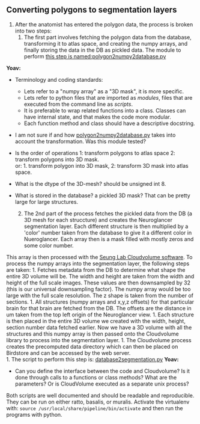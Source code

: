 ## Converting polygons to segmentation layers
1. After the anatomist has entered the polygon data, the process is broken into two steps:
    1. The first part involves fetching the polygon data from the database, transforming it to atlas space, and creating the numpy arrays, and finally storing the data in the DB as pickled data. The module to perform [this step is named:polygon2numpy2database.py](https://github.com/ActiveBrainAtlas2/preprocessing-pipeline/blob/master/src/atlas/polygon2numpy2database.py)

**Yoav:**
* Terminology and coding standards:     
   * Lets refer to a "numpy array" as a "3D mask", it is more specific.
   * Lets refer to python files that are imported as *modules*, files that are executed from the command line as *scripts*.
   * It is preferable to wrap related functions into a class. Classes can have internal state, and that makes the code more modular.
   * Each function method and class should have a descriptive docstring.
* I am not sure if and how [polygon2numpy2database.py](https://github.com/ActiveBrainAtlas2/preprocessing-pipeline/blob/master/src/atlas/polygon2numpy2database.py) takes into account the transformation. Was this module tested?
* Is the order of operations 1: transform polygons to atlas space 2: transform polygons into 3D mask.  
  or: 1. transform polygon into 3D mask, 2: transform 3D mask into atlas space.
* What is the dtype of the 3D-mesh? should be unsigned int 8.
* What is stored in the database? a pickled 3D mask? That can be pretty large for large structures.

    2. The 2nd part of the process fetches the pickled data from the DB (a 3D mesh for each struccture) 
and creates the Neuroglancer segmentation layer. Each different structure is then multiplied by a 'color' number taken from the database to give it a different color in Nueroglancer. Each array then is a mask filled with mostly zeros and some color number.  

 This array is then processed with the [Seung Lab Cloudvolume software](https://github.com/seung-lab/igneous). To process the numpy arrays into the segmentation layer, the following steps are taken:
        1. Fetches metadata from the DB to determine what shape the entire 3D volume will be. The width and height are taken from the width and height of the full scale images. These values are then downsampled by 32 (this is our universal downsampling factor). The numpy array would be too large with the full scale resolution. The z shape is taken from the number of sections.
        1. All structures (numpy arrays and x,y,z offsets) for that particular brain for that brain are fetched from the DB. The offsets are the distance in um taken from the top left origin of the Neuroglancer view.
        1. Each structure is then placed in the entire 3D volume we created with the width, height, section number data fetched earlier. Now we have a 3D volume with all the structures and this numpy array is then passed onto the Cloudvolume library to process into the segmentation layer.
        1. The Cloudvolume process creates the precomputed data directory which can then be placed on Birdstore and can be accessed by the web server.  
        1. The script to perform this step is: [database2segmentation.py](https://github.com/ActiveBrainAtlas2/preprocessing-pipeline/blob/master/src/atlas/database2segmentation.py)
**Yoav:**  
* Can you define the interface between the code and Cloudvolume? Is it done through calls to a functions or class methods? What are the parameters? Or is CloudVolume executed as a separate unix process?

Both scripts are well documented and should be readable and reproducible. They can be run on either ratto, basalis, or muralis. Activate the virtualenv with: `source /usr/local/share/pipeline/bin/activate` and then run the programs with python.
